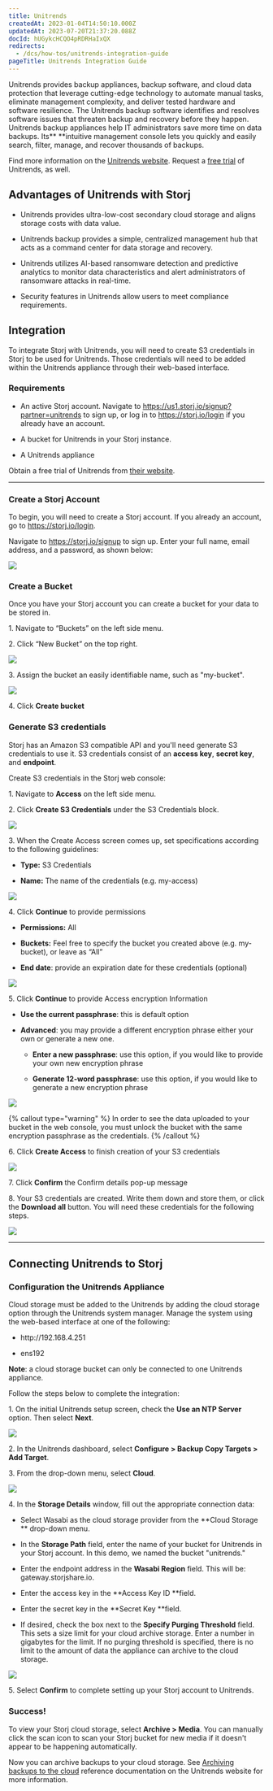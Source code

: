 ```yaml
---
title: Unitrends
createdAt: 2023-01-04T14:50:10.000Z
updatedAt: 2023-07-20T21:37:20.088Z
docId: hUGykcHCQO4pRDRHaIxQX
redirects:
  - /dcs/how-tos/unitrends-integration-guide
pageTitle: Unitrends Integration Guide
---
```


Unitrends provides backup appliances, backup software, and cloud data protection that leverage cutting-edge technology to automate manual tasks, eliminate management complexity, and deliver tested hardware and software resilience. The Unitrends backup software identifies and resolves software issues that threaten backup and recovery before they happen. Unitrends backup appliances help IT administrators save more time on data backups. Its** **intuitive management console lets you quickly and easily search, filter, manage, and recover thousands of backups.

Find more information on the [Unitrends website](https://www.unitrends.com/products). Request a [free trial](https://www.unitrends.com/confirm/free-trial) of Unitrends, as well.

## Advantages of Unitrends with Storj 

*   Unitrends provides ultra-low-cost secondary cloud storage and aligns storage costs with data value.

*   Unitrends backup provides a simple, centralized management hub that acts as a command center for data storage and recovery.

*   Unitrends utilizes AI-based ransomware detection and predictive analytics to monitor data characteristics and alert administrators of ransomware attacks in real-time.

*   Security features in Unitrends allow users to meet compliance requirements.

## Integration

To integrate Storj with Unitrends, you will need to create S3 credentials in Storj to be used for Unitrends. Those credentials will need to be added within the Unitrends appliance through their web-based interface.

### Requirements

*   An active Storj account. Navigate to <https://us1.storj.io/signup?partner=unitrends> to sign up, or log in to <https://storj.io/login> if you already have an account.

*   A bucket for Unitrends in your Storj instance.

*   A Unitrends appliance

Obtain a free trial of Unitrends from [their website](https://www.unitrends.com/confirm/free-trial).

***

### Create a Storj Account

To begin, you will need to create a Storj account. If you already an account, go to <https://storj.io/login>.

Navigate to <https://storj.io/signup> to sign up. Enter your full name, email address, and a password, as shown below:

![](https://archbee-image-uploads.s3.amazonaws.com/kv3plx2xmXcUGcVl4Lttj/x1VMINrRdadrVk5vLXIBT_capture.PNG)

### Create a Bucket 

Once you have your Storj account you can create a bucket for your data to be stored in.

1\. Navigate to “Buckets” on the left side menu.

2\. Click “New Bucket” on the top right.

![](https://archbee-image-uploads.s3.amazonaws.com/kv3plx2xmXcUGcVl4Lttj/jbnQ38ynnrWl0jnO_j-E5_comet-backup-storj-2.png)

3\. Assign the bucket an easily identifiable name, such as "my-bucket".

![](https://archbee-image-uploads.s3.amazonaws.com/kv3plx2xmXcUGcVl4Lttj/K65vHcrJtRq4S87jICtYx_screenshot-2023-03-09-at-110429-am.png)

4\. Click **Create bucket**

### Generate S3 credentials

Storj has an Amazon S3 compatible API and you'll need generate S3 credentials to use it. S3 credentials consist of an **access key**, **secret key**, and **endpoint**.

Create S3 credentials in the Storj web console:

1\. Navigate to **Access** on the left side menu.

2\. Click **Create S3 Credentials** under the S3 Credentials block.



![](https://archbee-image-uploads.s3.amazonaws.com/kv3plx2xmXcUGcVl4Lttj/EZyAl8Wux2GOlyPd70HnI_screenshot-2023-03-09-at-110900-am.png)

3\. When the Create Access screen comes up, set specifications according to the following guidelines:

*   **Type:** S3 Credentials

*   **Name:** The name of the credentials (e.g. my-access)

![](https://archbee-image-uploads.s3.amazonaws.com/kv3plx2xmXcUGcVl4Lttj/Cv1Lirp-3-OueRk-YAR8u_image.png)

4\. Click **Continue** to provide permissions

*   **Permissions:** All

*   **Buckets:** Feel free to specify the bucket you created above (e.g. my-bucket), or leave as “All”

*   **End date**: provide an expiration date for these credentials (optional)

![](https://archbee-image-uploads.s3.amazonaws.com/kv3plx2xmXcUGcVl4Lttj/gQ8jBHtvd5sFZFuAqth_h_image.png)

5\. Click **Continue** to provide Access encryption Information

*   **Use the current passphrase**: this is default option

*   **Advanced**: you may provide a different encryption phrase either your own or generate a new one.
    *   **Enter a new passphrase**: use this option, if you would like to provide your own new encryption phrase

    *   **Generate 12-word passphrase**: use this option, if you would like to generate a new encryption phrase

![](https://archbee-image-uploads.s3.amazonaws.com/kv3plx2xmXcUGcVl4Lttj/Uxn8zBqXQVmQvsswV3pJ2_image.png)

{% callout type="warning"  %} 
In order to see the data uploaded to your bucket in the web console, you must unlock the bucket with the same encryption passphrase as the credentials.
{% /callout %}

6\. Click **Create Access** to finish creation of your S3 credentials

![](https://archbee-image-uploads.s3.amazonaws.com/kv3plx2xmXcUGcVl4Lttj/zk2JE9Z6f3vk_R2cjpdqc_image.png)

7\. Click **Confirm** the Confirm details pop-up message

8\. Your S3 credentials are created. Write them down and store them, or click the **Download all** button. You will need these credentials for the following steps.

![](https://archbee-image-uploads.s3.amazonaws.com/kv3plx2xmXcUGcVl4Lttj/xH5tgzVKXn-uK2hVfSo8e_image.png)

***

## Connecting Unitrends to Storj

### Configuration the Unitrends Appliance

Cloud storage must be added to the Unitrends by adding the cloud storage option through the Unitrends system manager. Manage the system using the web-based interface at one of the following:

*   http\://192.168.4.251

*   ens192

**Note**: a cloud storage bucket can only be connected to one Unitrends appliance.

Follow the steps below to complete the integration:

1\. On the initial Unitrends setup screen, check the **Use an NTP Server** option. Then select **Next**.

![](https://archbee-image-uploads.s3.amazonaws.com/kv3plx2xmXcUGcVl4Lttj/n-F0m_YXQPgXXIy0xEwt2_image.png)

2\. In the Unitrends dashboard, select **Configure > Backup Copy Targets > Add Target**.

3\. From the drop-down menu, select **Cloud**.

![](https://archbee-image-uploads.s3.amazonaws.com/kv3plx2xmXcUGcVl4Lttj/gtHurd0Z9sOrBwVXq1x2D_image.png)

4\. In the **Storage Details** window, fill out the appropriate connection data:

*   Select Wasabi as the cloud storage provider from the **Cloud Storage ** drop-down menu.&#x20;

*   In the **Storage Path** field, enter the name of your bucket for Unitrends in your Storj account. In this demo, we named the bucket "unitrends."

*   Enter the endpoint address in the **Wasabi Region** field. This will be: gateway.storjshare.io.

*   Enter the access key in the **Access Key ID **field.

*   Enter the secret key in the **Secret Key **field.

*   If desired, check the box next to the **Specify Purging Threshold** field. This sets a size limit for your cloud archive storage. Enter a number in gigabytes for the limit. If no purging threshold is specified, there is no limit to the amount of data the appliance can archive to the cloud storage.

![](https://archbee-image-uploads.s3.amazonaws.com/kv3plx2xmXcUGcVl4Lttj/lU-Z1rBC4mfI_8xKxW-m__image.png)

5\. Select **Confirm** to complete setting up your Storj account to Unitrends.

### Success!

To view your Storj cloud storage, select **Archive > Media**. You can manually click the scan icon to scan your Storj bucket for new media if it doesn't appear to be happening automatically.

Now you can archive backups to your cloud storage. See [Archiving backups to the cloud](https://guides.unitrends.com/documents/legacy-rs-ueb-admin-guide/content/lag/archiving_backups_to_the_cloud.htm) reference documentation on the Unitrends website for more information.

##

